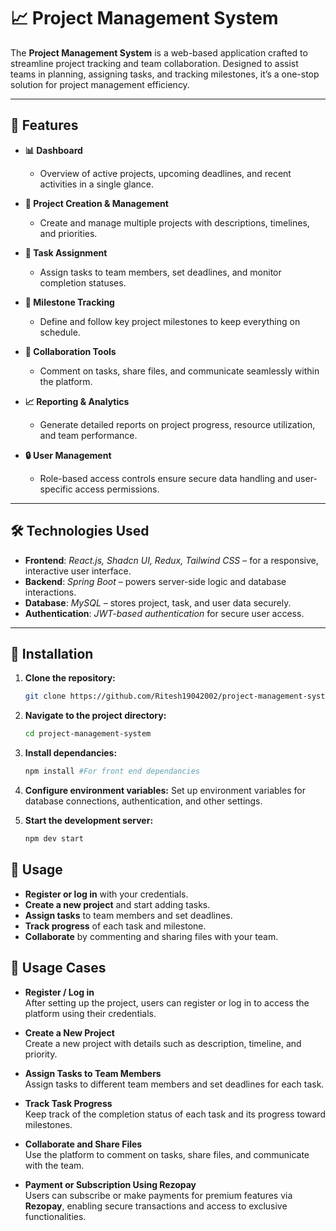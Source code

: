 # 📈 **Project Management System**

The **Project Management System** is a web-based application crafted to streamline project tracking and team collaboration. Designed to assist teams in planning, assigning tasks, and tracking milestones, it’s a one-stop solution for project management efficiency.

---

## 🌟 **Features**

- **📊 Dashboard**  
   - Overview of active projects, upcoming deadlines, and recent activities in a single glance.

- **📝 Project Creation & Management**  
   - Create and manage multiple projects with descriptions, timelines, and priorities.

- **👥 Task Assignment**  
   - Assign tasks to team members, set deadlines, and monitor completion statuses.

- **📅 Milestone Tracking**  
   - Define and follow key project milestones to keep everything on schedule.

- **💬 Collaboration Tools**  
   - Comment on tasks, share files, and communicate seamlessly within the platform.

- **📈 Reporting & Analytics**  
   - Generate detailed reports on project progress, resource utilization, and team performance.

- **🔒 User Management**  
   - Role-based access controls ensure secure data handling and user-specific access permissions.

---

## 🛠️ **Technologies Used**

- **Frontend**: *React.js, Shadcn UI, Redux, Tailwind CSS* – for a responsive, interactive user interface.
- **Backend**: *Spring Boot* – powers server-side logic and database interactions.
- **Database**: *MySQL* – stores project, task, and user data securely.
- **Authentication**: *JWT-based authentication* for secure user access.

---

## 🚀 **Installation**

1. **Clone the repository:**
   ```bash
   git clone https://github.com/Ritesh19042002/project-management-system.git
   
2. **Navigate to the project directory:**
   ```bash
   cd project-management-system

3. **Install dependancies:**
   ```bash
   npm install #For front end dependancies

4. **Configure environment variables:**
   Set up environment variables for database connections, authentication, and other settings.

3. **Start the development server:**
   ```bash
   npm dev start

## 🔑 Usage

- **Register or log in** with your credentials.
- **Create a new project** and start adding tasks.
- **Assign tasks** to team members and set deadlines.
- **Track progress** of each task and milestone.
- **Collaborate** by commenting and sharing files with your team.

## 🔑 Usage Cases

- **Register / Log in**  
   After setting up the project, users can register or log in to access the platform using their credentials.

- **Create a New Project**  
   Create a new project with details such as description, timeline, and priority.

- **Assign Tasks to Team Members**  
   Assign tasks to different team members and set deadlines for each task.

- **Track Task Progress**  
   Keep track of the completion status of each task and its progress toward milestones.

- **Collaborate and Share Files**  
   Use the platform to comment on tasks, share files, and communicate with the team.

- **Payment or Subscription Using Rezopay**  
   Users can subscribe or make payments for premium features via **Rezopay**, enabling secure transactions and access to exclusive functionalities.
   
